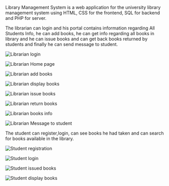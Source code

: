 Library Management System is a web application for the university library management system using HTML, CSS for the frontend, SQL for backend and PHP for server.

The librarian can login and his portal contains information regarding All Students Info, he can add books, he can get info regarding all books in library and he can issue books and can get back books returned by students and finally he can send message to student.


![Librarian login](https://user-images.githubusercontent.com/59232140/98623678-3df90900-2332-11eb-98c1-bd0f54236914.png)

![Librarian Home page](https://user-images.githubusercontent.com/59232140/98630768-e19de580-2341-11eb-982e-66bafe901bed.png)

![Librarian add books](https://user-images.githubusercontent.com/59232140/98630870-190c9200-2342-11eb-9b6d-ad8a970eb3dc.png)

![Librarian display books](https://user-images.githubusercontent.com/59232140/98631021-756fb180-2342-11eb-8f69-f01df141ef70.png)

![Librarian issue books](https://user-images.githubusercontent.com/59232140/98631056-8cae9f00-2342-11eb-86c5-7dc77fb63478.png)

![Librarian return books](https://user-images.githubusercontent.com/59232140/98631103-a4862300-2342-11eb-99c2-4528429d4bb9.png)

![Librarian books info](https://user-images.githubusercontent.com/59232140/98631305-224a2e80-2343-11eb-9d54-303f16720099.png)

![Librarian Message to student](https://user-images.githubusercontent.com/59232140/98631327-30984a80-2343-11eb-9ebd-cc11a1561350.png)

The student can register,login, can see books he had taken and can search for books available in the library.

![Student registration](https://user-images.githubusercontent.com/59232140/98631399-5b829e80-2343-11eb-81b1-1a55e7b33473.png)

![Student login](https://user-images.githubusercontent.com/59232140/98631424-69d0ba80-2343-11eb-87a7-bfeea301baa6.png)

![Student issued books](https://user-images.githubusercontent.com/59232140/98631463-83720200-2343-11eb-8e5b-9791a21bb189.png)

![Student display books](https://user-images.githubusercontent.com/59232140/98631498-91278780-2343-11eb-9d33-a5aaa3170df3.png)


